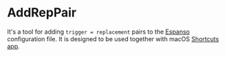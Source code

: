 # AddRepPair
It's a tool for adding ```trigger = replacement``` pairs to the [Espanso](https://espanso.org/) configuration file. It is designed to be used together with macOS [Shortcuts app](https://support.apple.com/en-gb/guide/shortcuts-mac/apdf22b0444c/mac).

